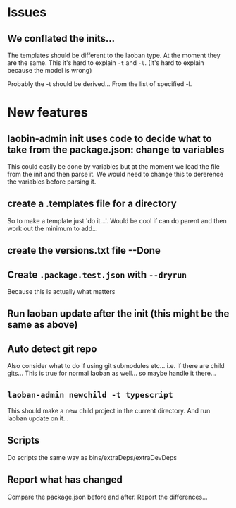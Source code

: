 
# Issues

## We conflated the inits... 

The templates should be different to the laoban type. At the moment they are the same. This it's hard to explain `-t` and `-l`. 
(It's hard to explain because the model is wrong)

Probably the -t should be derived... From the list of specified -l.

# New features

## laobin-admin init uses code to decide what to take from the package.json: change to variables
This could easily be done by variables but at the moment we load the
file from the init and then parse it. We would need to change this to dererence the variables before parsing it.

## create a .templates file for a directory

So to make a template just 'do it...'.
Would be cool if can do parent and then work out the minimum to add...

## create the versions.txt file --Done


## Create `.package.test.json` with `--dryrun`

Because this is actually what matters

## Run laoban update after the init (this might be the same as above) 

## Auto detect git repo 

Also consider what to do if using git submodules etc... i.e. if there are child gits...
This is true for normal laoban as well... so maybe handle it there... 

## `laoban-admin newchild -t typescript`

This should make a new child project in the current directory. 
And run laoban update on it...

## Scripts

Do scripts the same way as bins/extraDeps/extraDevDeps

## Report what has changed

Compare the package.json before and after. Report the differences...

